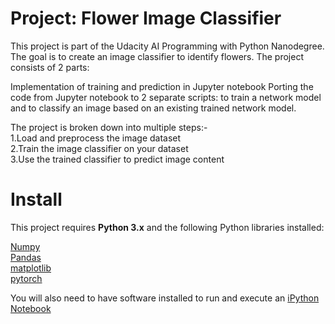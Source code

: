 # Project: Flower Image Classifier
This project is part of the Udacity AI Programming with Python Nanodegree. The goal is to create an image classifier to identify flowers. The project consists of 2 parts:

Implementation of training and prediction in Jupyter notebook
Porting the code from Jupyter notebook to 2 separate scripts: to train a network model and to classify an image based on an existing trained network model.


The project is broken down into multiple steps:-<br>
1.Load and preprocess the image dataset<br>
2.Train the image classifier on your dataset<br>
3.Use the trained classifier to predict image content<br>


# Install
This project requires <b>Python 3.x</b> and the following Python libraries installed:

[Numpy](http://www.numpy.org/)<br>
[Pandas](http://pandas.pydata.org/)<br>
[matplotlib](http://matplotlib.org/)<br>
[pytorch](https://pytorch.org/)<br>

You will also need to have software installed to run and execute an [iPython Notebook](http://ipython.org/notebook.html)

